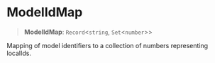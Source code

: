 # ModelIdMap

> **ModelIdMap**: `Record`\<`string`, `Set`\<`number`\>\>

Mapping of model identifiers to a collection of numbers representing localIds.

